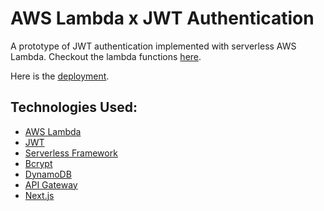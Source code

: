 # AWS Lambda x JWT Authentication

A prototype of JWT authentication implemented with serverless AWS Lambda. Checkout the lambda functions [here](https://github.com/shamsch/aws-lambda-jwt-auth). 

Here is the [deployment](https://lambda-jwtauth-nextjs.vercel.app/).

## Technologies Used:
* [AWS Lambda](https://aws.amazon.com/lambda/)
* [JWT](https://jwt.io/)
* [Serverless Framework](https://serverless.com/)
* [Bcrypt](https://www.npmjs.com/package/bcrypt)
* [DynamoDB](https://aws.amazon.com/dynamodb/)
* [API Gateway](https://aws.amazon.com/api-gateway/)
* [Next.js](https://nextjs.org/)
 

